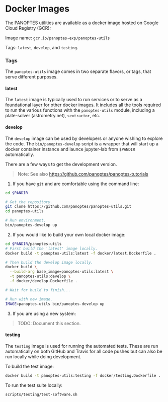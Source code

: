 Docker Images
=============

The PANOPTES utilities are available as a docker image hosted on Google Cloud Registry (GCR):

Image name: `gcr.io/panoptes-exp/panoptes-utils`

Tags: `latest`, `develop`, and `testing`.

### Tags

The `panoptes-utils` image comes in two separate flavors, or tags, that serve different
purposes.  

#### latest

The `latest` image is typically used to run services or to serve as a foundational layer
for other docker images. It includes all the tools required to run the various functions
with the `panoptes-utils` module, including a plate-solver (astrometry.net), `sextractor`,
etc.

#### develop

The `develop` image can be used by developers or anyone wishing to explore the code.
The `bin/panoptes-develop` script is a wrapper that will start up a docker container
instance and launce jupyter-lab from `$PANDIR` automatically. 

There are a few ways to get the development version.

> Note:  See also https://github.com/panoptes/panoptes-tutorials

1) If you have `git` and are comfortable using the command line:

```bash
cd $PANDIR

# Get the repository.
git clone https://github.com/panoptes/panoptes-utils.git
cd panoptes-utils

# Run environment. 
bin/panoptes-develop up
```

2) If you would like to build your own local docker image:

```bash
cd $PANDIR/panoptes-utils
# First build the 'latest' image locally.
docker build -t panoptes-utils:latest -f docker/latest.Dockerfile .

# Then build the develop image locally.
docker build \
  --build-arg base_image=panoptes-utils:latest \
  -t panoptes-utils:develop \
  -f docker/develop.Dockerfile .

# Wait for build to finish...

# Run with new image.
IMAGE=panoptes-utils bin/panoptes-develop up
```

3) If you are using a new system:

> TODO: Document this section.

#### testing

The `testing` image is used for running the automated tests. These are run automatically
on both GitHub and Travis for all code pushes but can also be run locally while doing 
development.

To build the test image:

```bash
docker build -t panoptes-utils:testing -f docker/testing.Dockerfile .
```

To run the test suite locally:

```bash
scripts/testing/test-software.sh
```
